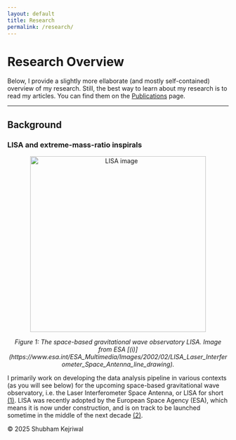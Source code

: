 ```yaml
---
layout: default
title: Research
permalink: /research/
---
```


# Research Overview  

Below, I provide a slightly more ellaborate (and mostly self-contained) overview of my research. Still, the best way to learn about my research is to read my articles. You can find them on the [Publications](/shubham/publications) page.  

---

## Background

### LISA and extreme-mass-ratio inspirals

<div align="center">
  <img src="{{ site.baseurl | default: '' }}/assets/LISA.jpg" alt="LISA image" width="400"/>
  <p><em>Figure 1: The space-based gravitational wave observatory LISA. Image from ESA [(i)](https://www.esa.int/ESA_Multimedia/Images/2002/02/LISA_Laser_Interferometer_Space_Antenna_line_drawing).</em></p>
</div>

I primarily work on developing the data analysis pipeline in various contexts (as you will see below) for the upcoming space-based gravitational wave observatory, i.e. the Laser Interferometer Space Antenna, or LISA for short [(1)](https://lisa.nasa.gov/). LISA was recently adopted by the European Space Agency (ESA), which means it is now under construction, and is on track to be launched sometime in the middle of the next decade [(2)](https://www.esa.int/Science_Exploration/Space_Science/LISA/Capturing_the_ripples_of_spacetime_LISA_gets_go-ahead). 


© 2025 Shubham Kejriwal
